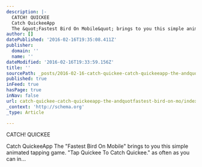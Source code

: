 ```yaml
---
description: |-
  CATCH! QUICKEE
  Catch QuickeeApp
  The &quot;Fastest Bird On Mobile&quot; brings to you this simple animated tapping game. &quot;Tap Quickee To Catch Quickee.&quot
author: []
datePublished: '2016-02-16T19:35:08.411Z'
publisher:
  domain: ''
  name: ''
dateModified: '2016-02-16T19:33:59.156Z'
title: ''
sourcePath: _posts/2016-02-16-catch-quickee-catch-quickeeapp-the-andquotfastest-bird-on-mo.md
published: true
inFeed: true
hasPage: true
inNav: false
url: catch-quickee-catch-quickeeapp-the-andquotfastest-bird-on-mo/index.html
_context: 'http://schema.org'
_type: Article

---
```

CATCH! QUICKEE

Catch QuickeeApp
The "Fastest Bird On Mobile" brings to you this simple animated tapping game. "Tap Quickee To Catch Quickee." as often as you can in...